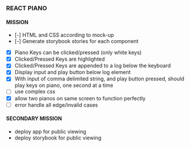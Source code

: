 ### REACT PIANO

#### MISSION
- [-] HTML and CSS according to mock-up
- [-] Generate storybook stories for each component
- [x] Piano Keys can be clicked/pressed (only white keys)
- [x] Clicked/Pressed Keys are highlighted
- [x] Clicked/Pressed Keys are appended to a log below the keyboard
- [x] Display input and play button below log element
- [x] With input of comma delimited string, and play button pressed, should play keys on piano, one second at a time
- [ ] use complex css
- [x]  allow two pianos on same screen to function perfectly
- [ ] error handle all edge/invalid cases

#### SECONDARY MISSION
- deploy app for public viewing
- deploy storybook for public viewing